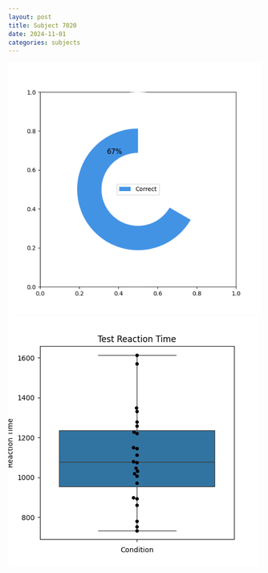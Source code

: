 ```yaml
---
layout: post
title: Subject 7020
date: 2024-11-01
categories: subjects
---
```


![](data/7020/run-1/7020_FN_acc_test.png)
![](data/7020/run-1/7020_FN_rt.png)
